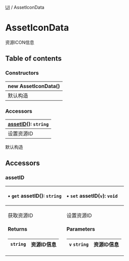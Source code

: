 [UI](../groups/Core.UI.md) / AssetIconData

# AssetIconData <Badge type="tip" text="Class" /> <Score text="AssetIconData" />

<p class="content-big"> 资源ICON信息 </p>

## Table of contents

### Constructors <Score text="Constructors" /> 
| **new AssetIconData**()  |
| :-----|
| 默认构造|

### Accessors <Score text="Accessors" /> 
| **[assetID](mw.AssetIconData.md#assetid)**(): `string`  |
| :-----|
| 设置资源ID|

默认构造


## Accessors

### assetID <Score text="assetID" /> 

<table class="get-set-table">
<thead><tr>
<th style="text-align: left">

• `get` **assetID**(): `string` <Badge type="tip" text="client" />

</th>
<th style="text-align: left">

• `set` **assetID**(`v`): `void` <Badge type="tip" text="client" />

</th>
</tr></thead>
<tbody><tr>
<td style="text-align: left">


获取资源ID


#### Returns

| `string` | 资源ID信息 |
| :------ | :------ |


</td>
<td style="text-align: left">


设置资源ID


#### Parameters

| `v` `string` | 资源ID信息 |
| :------ | :------ |


</td>
</tr></tbody>
</table>


